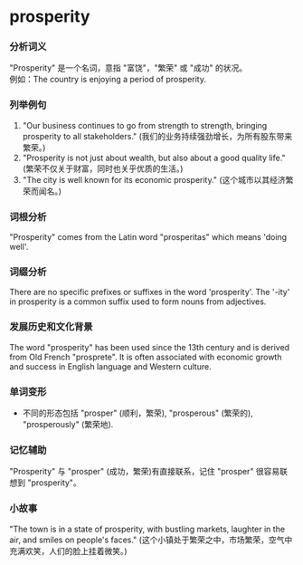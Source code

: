 # prosperity

### 分析词义

  

"Prosperity" 是一个名词，意指 "富饶"，"繁荣" 或 "成功" 的状况。  
例如：The country is enjoying a period of prosperity.

  

### 列举例句

  

1.  "Our business continues to go from strength to strength, bringing prosperity to all stakeholders." (我们的业务持续强劲增长，为所有股东带来繁荣。)
2.  "Prosperity is not just about wealth, but also about a good quality life." (繁荣不仅关于财富，同时也关乎优质的生活。)
3.  "The city is well known for its economic prosperity." (这个城市以其经济繁荣而闻名。)

  

### 词根分析

  

"Prosperity" comes from the Latin word "prosperitas" which means 'doing well'.

  

### 词缀分析

  

There are no specific prefixes or suffixes in the word 'prosperity'. The '-ity' in prosperity is a common suffix used to form nouns from adjectives.

  

### 发展历史和文化背景

  

The word "prosperity" has been used since the 13th century and is derived from Old French "prosprete". It is often associated with economic growth and success in English language and Western culture.

  

### 单词变形

  

*   不同的形态包括 "prosper" (顺利，繁荣), "prosperous" (繁荣的), "prosperously" (繁荣地).

  

### 记忆辅助

  

"Prosperity" 与 "prosper" (成功，繁荣)有直接联系，记住 "prosper" 很容易联想到 "prosperity"。

  

### 小故事

  

"The town is in a state of prosperity, with bustling markets, laughter in the air, and smiles on people's faces." (这个小镇处于繁荣之中，市场繁荣，空气中充满欢笑，人们的脸上挂着微笑。)
